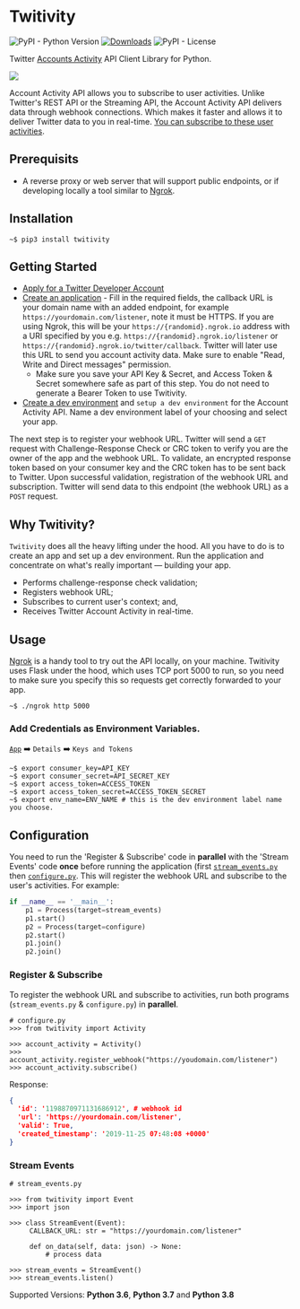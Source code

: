 # Twitivity
![PyPI - Python Version](https://img.shields.io/pypi/pyversions/imgur-scraper) [![Downloads](https://pepy.tech/badge/twitivity)](https://pepy.tech/project/twitivity) ![PyPI - License](https://img.shields.io/pypi/l/imgur-scraper)

Twitter [Accounts Activity](https://developer.twitter.com/en/docs/accounts-and-users/subscribe-account-activity/overview) API Client Library for Python. 

![](demo.gif)

Account Activity API allows you to subscribe to user activities. Unlike Twitter's REST API or the Streaming API, the Account Activity API delivers data through webhook connections. Which makes it faster and allows it to deliver Twitter data to you in real-time. [You can subscribe to these user activities](https://developer.twitter.com/en/docs/accounts-and-users/subscribe-account-activity/overview).

## Prerequisits
* A reverse proxy or web server that will support public endpoints, or if developing locally a tool similar to [Ngrok](https://ngrok.com/).

## Installation

```
~$ pip3 install twitivity
```

## Getting Started

* [Apply for a Twitter Developer Account](https://developer.twitter.com/en/account/get-started)
* [Create an application](https://developer.twitter.com/en/apps) - Fill in the required fields, the callback URL is your domain name with an added endpoint, for example `https://yourdomain.com/listener`, note it must be HTTPS. If you are using Ngrok, this will be your `https://{randomid}.ngrok.io` address with a URI specified by you e.g. `https://{randomid}.ngrok.io/listener` or `https://{randomid}.ngrok.io/twitter/callback`. Twitter will later use this URL to send you account activity data. Make sure to enable "Read, Write and Direct messages" permission.
     * Make sure you save your API Key & Secret, and Access Token & Secret somewhere safe as part of this step. You do not need to generate a Bearer Token to use Twitivity.
* [Create a dev environment](https://developer.twitter.com/en/account/environments) and `setup a dev environment` for the Account Activity API. Name a dev environment label of your choosing and select your app.

The next step is to register your webhook URL. Twitter will send a `GET` request with Challenge-Response Check or CRC token to verify you are the owner of the app and the webhook URL. To validate, an encrypted response token based on your consumer key and the CRC token has to be sent back to Twitter. Upon successful validation, registration of the webhook URL and subscription. Twitter will send data to this endpoint (the webhook URL) as a `POST` request.

## Why Twitivity?

`Twitivity` does all the heavy lifting under the hood. All you have to do is to create an app and set up a dev environment. Run the application and concentrate on what's really important — building your app.  

* Performs challenge-response check validation;
* Registers webhook URL;
* Subscribes to current user's context; and,
* Receives Twitter Account Activity in real-time.

## Usage

[Ngrok](https://ngrok.com/) is a handy tool to try out the API locally, on your machine. Twitivity uses Flask under the hood, which uses TCP port 5000 to run, so you need to make sure you specify this so requests get correctly forwarded to your app.

```terminal
~$ ./ngrok http 5000
```

### Add Credentials as Environment Variables.

[`App`](https://developer.twitter.com/en/apps) :arrow_right: `Details` :arrow_right: `Keys and Tokens`

```
~$ export consumer_key=API_KEY
~$ export consumer_secret=API_SECRET_KEY
~$ export access_token=ACCESS_TOKEN
~$ export access_token_secret=ACCESS_TOKEN_SECRET
~$ export env_name=ENV_NAME # this is the dev environment label name you choose.
```

## Configuration

You need to run the 'Register & Subscribe' code in **parallel** with the 'Stream Events' code **once** before running the application (first [`stream_events.py`](/examples/stream_events.py) then [`configure.py`](/examples/configure.py). This will register the webhook URL and subscribe to the user's activities. For example:

```python
if __name__ == '__main__':
    p1 = Process(target=stream_events)
    p1.start()
    p2 = Process(target=configure)
    p2.start()
    p1.join()
    p2.join()
```

### Register & Subscribe

To register the webhook URL and subscribe to activities, run both programs (`stream_events.py` & `configure.py`) in **parallel**.

```python3
# configure.py
>>> from twitivity import Activity

>>> account_activity = Activity()
>>> account_activity.register_webhook("https://youdomain.com/listener")
>>> account_activity.subscribe()
```

Response:
```json
{
  'id': '1198870971131686912', # webhook id
  'url': 'https://yourdomain.com/listener',
  'valid': True,
  'created_timestamp': '2019-11-25 07:48:08 +0000'
}
```

### Stream Events

```python3
# stream_events.py

>>> from twitivity import Event
>>> import json

>>> class StreamEvent(Event):
     CALLBACK_URL: str = "https://yourdomain.com/listener"

     def on_data(self, data: json) -> None:
         # process data

>>> stream_events = StreamEvent()
>>> stream_events.listen()
```

Supported Versions: **Python 3.6**, **Python 3.7** and **Python 3.8**
